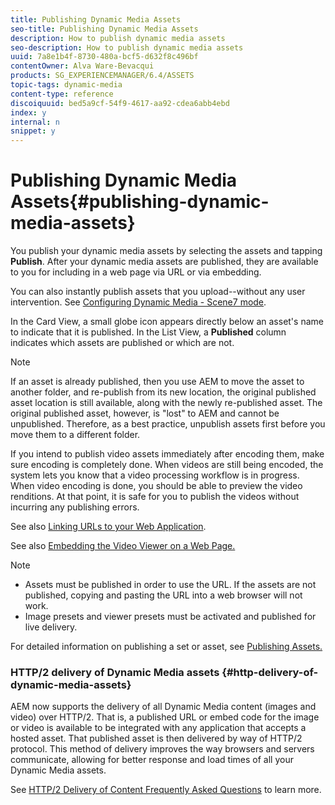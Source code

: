 ```yaml
---
title: Publishing Dynamic Media Assets
seo-title: Publishing Dynamic Media Assets
description: How to publish dynamic media assets
seo-description: How to publish dynamic media assets
uuid: 7a8e1b4f-8730-480a-bcf5-d632f8c496bf
contentOwner: Alva Ware-Bevacqui
products: SG_EXPERIENCEMANAGER/6.4/ASSETS
topic-tags: dynamic-media
content-type: reference
discoiquuid: bed5a9cf-54f9-4617-aa92-cdea6abb4ebd
index: y
internal: n
snippet: y
---
```


# Publishing Dynamic Media Assets{#publishing-dynamic-media-assets}

You publish your dynamic media assets by selecting the assets and tapping **Publish**. After your dynamic media assets are published, they are available to you for including in a web page via URL or via embedding.

You can also instantly publish assets that you upload--without any user intervention. See [Configuring Dynamic Media - Scene7 mode](../../assets/using/config-dms7.md).

In the Card View, a small globe icon appears directly below an asset's name to indicate that it is published. In the List View, a **Published** column indicates which assets are published or which are not.

>[!NOTE]
>
>If an asset is already published, then you use AEM to move the asset to another folder, and re-publish from its new location, the original published asset location is still available, along with the newly re-published asset. The original published asset, however, is "lost" to AEM and cannot be unpublished. Therefore, as a best practice, unpublish assets first before you move them to a different folder.

If you intend to publish video assets immediately after encoding them, make sure encoding is completely done. When videos are still being encoded, the system lets you know that a video processing workflow is in progress. When video encoding is done, you should be able to preview the video renditions. At that point, it is safe for you to publish the videos without incurring any publishing errors.

See also [Linking URLs to your Web Application](../../assets/using/linking-urls-to-yourwebapplication.md).

See also [Embedding the Video Viewer on a Web Page.](../../assets/using/embed-code.md)

>[!NOTE]
>
>* Assets must be published in order to use the URL. If the assets are not published, copying and pasting the URL into a web browser will not work.
>* Image presets and viewer presets must be activated and published for live delivery.
>

For detailed information on publishing a set or asset, see [Publishing Assets.](../../assets/using/managing-assets-touch-ui.md)

### HTTP/2 delivery of Dynamic Media assets {#http-delivery-of-dynamic-media-assets}

AEM now supports the delivery of all Dynamic Media content (images and video) over HTTP/2. That is, a published URL or embed code for the image or video is available to be integrated with any application that accepts a hosted asset. That published asset is then delivered by way of HTTP/2 protocol. This method of delivery improves the way browsers and servers communicate, allowing for better response and load times of all your Dynamic Media assets.

See [HTTP/2 Delivery of Content Frequently Asked Questions](../../sites/administering/using/scene7-http2faq.md) to learn more.
